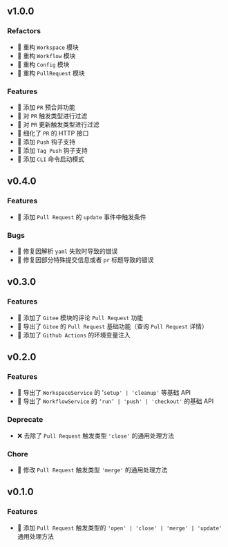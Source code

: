 ## v1.0.0

### Refactors

-   🔧 重构 `Workspace` 模块
-   🔧 重构 `Workflow` 模块
-   🔧 重构 `Config` 模块
-   🔧 重构 `PullRequest` 模块

### Features

-   🚀 添加 `PR` 预合并功能
-   🚀 对 `PR` 触发类型进行过滤
-   🚀 对 `PR` 更新触发类型进行过滤
-   🚀 细化了 `PR` 的 HTTP 接口
-   🚀 添加 `Push` 钩子支持
-   🚀 添加 `Tag Push` 钩子支持
-   🚀 添加 `CLI` 命令启动模式

## v0.4.0

### Features

-   🚀 添加 `Pull Request` 的 `update` 事件中触发条件

### Bugs

-   🐛 修复因解析 `yaml` 失败时导致的错误
-   🐛 修复因部分特殊提交信息或者 `pr` 标题导致的错误

## v0.3.0

### Features

-   🚀 添加了 `Gitee` 模块的评论 `Pull Request` 功能
-   🚀 导出了 `Gitee` 的 `Pull Request` 基础功能（查询 `Pull Request` 详情）
-   🚀 添加了 `Github Actions` 的环境变量注入

## v0.2.0

### Features

-   🚀 导出了 `WorkspaceService` 的 '`setup' | 'cleanup'` 等基础 API
-   🚀 导出了 `WorkflowService` 的 `‘run’ | 'push' | 'checkout'` 的基础 API

### Deprecate

-   ❌ 去除了 `Pull Request` 触发类型 `'close'` 的通用处理方法

### Chore

-   🔧 修改 `Pull Request` 触发类型 `'merge'` 的通用处理方法

## v0.1.0

### Features

-   🚀 添加 `Pull Request` 触发类型的 `'open' | 'close' | 'merge' | 'update'` 通用处理方法
